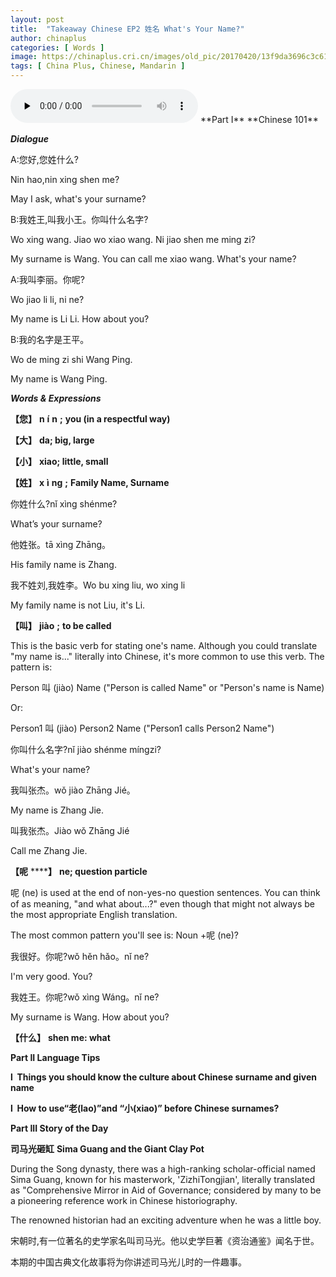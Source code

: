 ```yaml
---
layout: post
title:  "Takeaway Chinese EP2 姓名 What's Your Name?"
author: chinaplus
categories: [ Words ]
image: https://chinaplus.cri.cn/images/old_pic/20170420/13f9da3696c3c61be1505babededa50e.jpg?x-oss-process=image/resize,w_600
tags: [ China Plus, Chinese, Mandarin ]
---
```

<audio id="audio" controls="" preload="none">
  <source id="mp3" src="https://chinaplus.cri.cn/media/2017/9d2ca03a-e029-b3b2-2027-ac32b254c777.mp3">
</audio>
**Part I** **Chinese 101**

***Dialogue***

A:您好,您姓什么?

Nin hao,nin xing shen me?

May I ask, what's your surname?

B:我姓王,叫我小王。你叫什么名字?

Wo xing wang. Jiao wo xiao wang. Ni jiao shen me ming zi?

My surname is Wang. You can call me xiao wang. What's your name?

A:我叫李丽。你呢?

Wo jiao li li, ni ne?

My name is Li Li. How about you?

B:我的名字是王平。

Wo de ming zi shi Wang Ping.

My name is Wang Ping.

***Words & Expressions***

**【您】** **n** **í** **n** **;** **you (in a respectful way)**

**【大】** **da; big, large**

**【小】** **xiao; little, small**

**【姓】** **x** **ì** **ng** **;** **Family Name, Surname**

你姓什么?nǐ xìng shénme?

What’s your surname?

他姓张。tā xìng Zhāng。

His family name is Zhang.

我不姓刘,我姓李。Wo bu xing liu, wo xing li

My family name is not Liu, it's Li.

**【叫】** **jiào** **;** **to be called**

This is the basic verb for stating one's name. Although you could translate "my name is..." literally into Chinese, it's more common to use this verb. The pattern is:

Person 叫 (jiào) Name ("Person is called Name" or "Person's name is Name)

Or:

Person1 叫 (jiào) Person2 Name ("Person1 calls Person2 Name")

你叫什么名字?nǐ jiào shénme míngzi?

What's your name?

我叫张杰。wǒ jiào Zhāng Jié。

My name is Zhang Jie.

叫我张杰。Jiào wǒ Zhāng Jié

Call me Zhang Jie.

**【呢** ******】** **ne; question particle**

呢 (ne) is used at the end of non-yes-no question sentences. You can think of as meaning, "and what about...?" even though that might not always be the most appropriate English translation.

The most common pattern you'll see is: Noun +呢 (ne)?

我很好。你呢?wǒ hěn hǎo。nǐ ne?

I'm very good. You?

我姓王。你呢?wǒ xìng Wáng。nǐ ne?

My surname is Wang. How about you?

**【什么】** **shen me: what**

**Part II Language Tips**

**l  Things you should know the culture about Chinese surname and given name**

**l  How to use“老(lao)”and “小(xiao)” before Chinese surnames?**

**Part III Story of the Day**

**司马光砸缸** **Sima Guang and the Giant Clay Pot**

During the Song dynasty, there was a high-ranking scholar-official named Sima Guang, known for his masterwork, 'ZizhiTongjian', literally translated as "Comprehensive Mirror in Aid of Governance; considered by many to be a pioneering reference work in Chinese historiography.

The renowned historian had an exciting adventure when he was a little boy.

宋朝时,有一位著名的史学家名叫司马光。他以史学巨著《资治通鉴》闻名于世。

本期的中国古典文化故事将为你讲述司马光儿时的一件趣事。